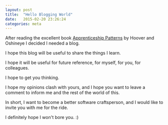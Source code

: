 ```yaml
---
layout: post
title:  "Hello Blogging World"
date:   2015-02-20 23:26:24
categories: meta
---
```

After reading the excellent book [Apprenticeship Patterns][AppPatt] by Hoover and Oshineye I decided I needed a blog.

I hope this blog will be useful to share the things I learn.

I hope it will be useful for future reference, for myself, for you, for colleagues.

I hope to get you thinking.

I hope my opinions clash with yours, and I hope you want to leave a comment to inform me and the rest of the world of this.

In short, I want to become a better software craftsperson, and I would like to invite you with me for the ride.

I definitely hope I won't bore you. :)

[AppPatt]: http://chimera.labs.oreilly.com/books/1234000001813/index.html
